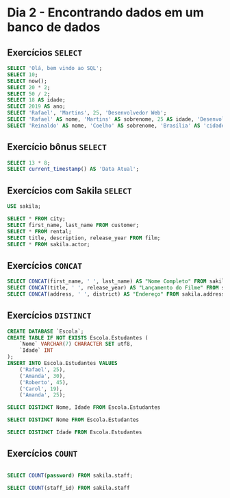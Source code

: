 # Dia 2 - Encontrando dados em um banco de dados

## Exercícios ```SELECT```

```sql
SELECT 'Olá, bem vindo ao SQL';
SELECT 10;
SELECT now();
SELECT 20 * 2;
SELECT 50 / 2;
SELECT 18 AS idade;
SELECT 2019 AS ano;
SELECT 'Rafael', 'Martins', 25, 'Desenvolvedor Web';
SELECT 'Rafael' AS nome, 'Martins' AS sobrenome, 25 AS idade, 'Desenvolvedor Web' AS 'Área de atuação';
SELECT 'Reinaldo' AS nome, 'Coelho' AS sobrenome, 'Brasília' AS 'cidade natal', 23 AS idade;
```

## Exercício bônus ```SELECT```

```sql
SELECT 13 * 8;
SELECT current_timestamp() AS 'Data Atual';
```

## Exercícios com Sakila ```SELECT```

```sql
USE sakila;

SELECT * FROM city;
SELECT first_name, last_name FROM customer;
SELECT * FROM rental;
SELECT title, description, release_year FROM film; 
SELECT * FROM sakila.actor;
```

## Exercícios ```CONCAT```

```sql
SELECT CONCAT(first_name, ' ', last_name) AS "Nome Completo" FROM sakila.actor;
SELECT CONCAT(title, ' ', release_year) AS "Lançamento do Filme" FROM sakila.film;
SELECT CONCAT(address, ' ', district) AS "Endereço" FROM sakila.address;
```

## Exercícios ```DISTINCT```

```sql
CREATE DATABASE `Escola`;
CREATE TABLE IF NOT EXISTS Escola.Estudantes (
    `Nome` VARCHAR(7) CHARACTER SET utf8,
    `Idade` INT
);
INSERT INTO Escola.Estudantes VALUES
    ('Rafael', 25),
    ('Amanda', 30),
    ('Roberto', 45),
    ('Carol', 19),
    ('Amanda', 25);

SELECT DISTINCT Nome, Idade FROM Escola.Estudantes

SELECT DISTINCT Nome FROM Escola.Estudantes

SELECT DISTINCT Idade FROM Escola.Estudantes

```

## Exercícios ```COUNT```

```sql

SELECT COUNT(password) FROM sakila.staff;

SELECT COUNT(staff_id) FROM sakila.staff

```
